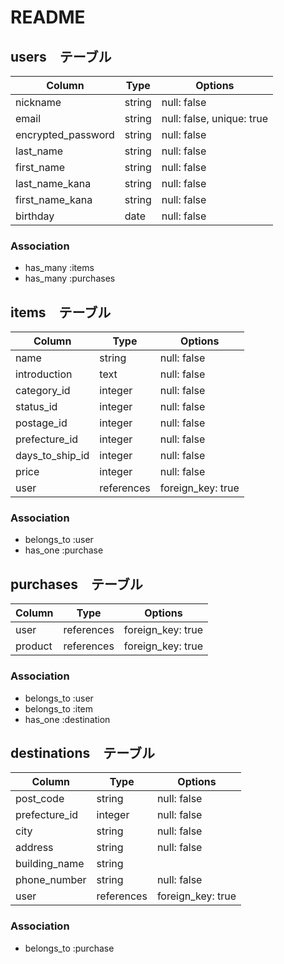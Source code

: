 # README
<!--null: false	カラムが空の状態では保存できない-->
<!--unique: true	一意性のみ許可（同じ値は保存できない）-->
<!--foreign_key: true	外部キーを設定（別テーブルのカラムを参照する）-->



## users　テーブル

| Column             | Type    | Options                   |
| ------------------ | ------- | ------------------------- |
| nickname           | string  | null: false               |
| email              | string  | null: false, unique: true |
| encrypted_password | string  | null: false               |
| last_name          | string  | null: false               |
| first_name         | string  | null: false               |
| last_name_kana     | string  | null: false               |
| first_name_kana    | string  | null: false               |
| birthday           | date    | null: false               |

<!--誕生日カラムはdate型-->

### Association
- has_many :items
- has_many :purchases


## items　テーブル

| Column           | Type       | Options           |
| ---------------- | ---------- | ----------------- |
| name             | string     | null: false       |
| introduction     | text       | null: false       |
| category_id      | integer    | null: false       |
| status_id        | integer    | null: false       |
| postage_id       | integer    | null: false       |
| prefecture_id    | integer    | null: false       |
| days_to_ship_id  | integer    | null: false       |
| price            | integer    | null: false       |
| user             | references | foreign_key: true |

<!--都道府県と配送元地域を別々に分けず同じものとして管理-->

### Association
- belongs_to :user
- has_one :purchase



## purchases　テーブル

| Column  | Type       | Options           |
| ------- | ---------- | ----------------- |
| user    | references | foreign_key: true |
| product | references | foreign_key: true |

<!--references型にするときは_idは自動付与のため記述なし-->

### Association
- belongs_to :user
- belongs_to :item
- has_one :destination



## destinations　テーブル

| Column        | Type       | Options           |
| ------------- | ---------- | ----------------- |
| post_code     | string     | null: false       |
| prefecture_id | integer    | null: false       |
| city          | string     | null: false       |
| address       | string     | null: false       |
| building_name | string     |                   |
| phone_number  | string     | null: false       |
| user          | references | foreign_key: true |

<!--郵便番号にはハイフンがいるのでstring型に-->
<!--都道府県はactive_hashのためinteger型に-->
<!--建物名は任意のため制約必要なし-->
<!--電話番号をinteger型で保存すると先頭の0が省略されてしまう為string型にする-->

### Association
- belongs_to :purchase